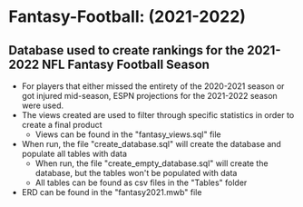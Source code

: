 # Fantasy-Football: (2021-2022)

## Database used to create rankings for the 2021-2022 NFL Fantasy Football Season

* For players that either missed the entirety of the 2020-2021 season or got injured mid-season, ESPN projections for the 2021-2022 season were used. 
* The views created are used to filter through specific statistics in order to create a final product
  * Views can be found in the "fantasy_views.sql" file
* When run, the file "create_database.sql" will create the database and populate all tables with data
  *   When run, the file "create_empty_database.sql" will create the database, but the tables won't be populated with data
  *   All tables can be found as csv files in the "Tables" folder 
* ERD can be found in the "fantasy2021.mwb" file

